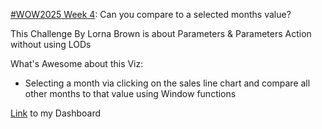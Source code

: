 
[#WOW2025 Week 4](https://workout-wednesday.com/2025w4tab/): Can you compare to a selected months value?

This Challenge By Lorna Brown is about Parameters & Parameters Action without using LODs

What's Awesome about this Viz:
* Selecting a month via clicking on the sales line chart and compare all other months to that value using Window functions


[Link](https://public.tableau.com/app/profile/amira.salama/viz/WOW2025Week4Canyoucomparetoaselectedmonthsvalue_17382709154660/WOW2025W4) to my Dashboard
